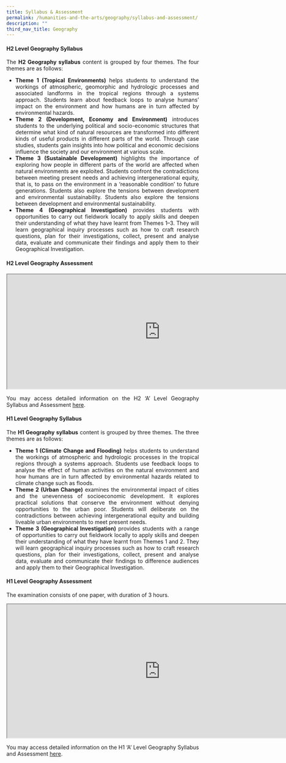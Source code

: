 ```yaml
---
title: Syllabus & Assessment
permalink: /humanities-and-the-arts/geography/syllabus-and-assessment/
description: ""
third_nav_title: Geography
---
```


<h4><strong>H2 Level Geography Syllabus</strong></h4>
<div align=justify>
<p>
The <strong>H2 Geography syllabus</strong> content is grouped by four themes. The four themes are as follows:
</p>
<ul>
	<li><strong>Theme 1 (Tropical Environments)</strong> helps students to understand the workings of atmospheric, geomorphic and hydrologic processes and associated landforms in the tropical regions through a systems approach. Students learn about feedback loops to analyse humans’ impact on the environment and how humans are in turn affected by environmental hazards.</li>
	
<li><strong>Theme 2 (Development, Economy and Environment)</strong> introduces students to the underlying political and socio-economic structures that determine what kind of natural resources are transformed into different kinds of useful products in different parts of the world. Through case studies, students gain insights into how political and economic decisions influence the society and our environment at various scale.</li>
	
<li><strong>Theme 3 (Sustainable Development)</strong> highlights the importance of exploring how people in different parts of the world are affected when natural environments are exploited. Students confront the contradictions between meeting present needs and achieving intergenerational equity, that is, to pass on the environment in a ‘reasonable condition’ to future generations. Students also explore the tensions between development and environmental sustainability. Students also explore the tensions between development and environmental sustainability.</li>

<li><strong>Theme 4 (Geographical Investigation)</strong> provides students with opportunities to carry out fieldwork locally to apply skills and deepen their understanding of what they have learnt from Themes 1–3. They will learn geographical inquiry processes such as how to craft research questions, plan for their investigations, collect, present and analyse data, evaluate and communicate their findings and apply them to their Geographical Investigation.</li></ul>

<h4><strong>H2 Level Geography Assessment</strong></h4>
<iframe src="https://docs.google.com/document/d/e/2PACX-1vSPH30bPf8mJGJPdi5OckHs0iF8fLRiv2STe32TZZwzUGuayMxEAwnNdGv7BpF1Cyv9JdvxLIpFBr6U/pub?embedded=true" width=800px height=300px scrolling="no"></iframe>

<p>
You may access detailed information on the H2 ‘A’ Level Geography Syllabus and Assessment <a href="https://www.seab.gov.sg/docs/default-source/national-examinations/syllabus/alevel/2022syllabus/9751_y22_sy.pdf">here</a>.</p>
	
<h4><strong>H1 Level Geography Syllabus</strong></h4>

<p>
The <strong>H1 Geography syllabus</strong> content is grouped by three themes. The three themes are as follows:
<ul>
	<li><strong>Theme 1 (Climate Change and Flooding)</strong> helps students to understand the workings of atmospheric and hydrologic processes in the tropical regions through a systems approach. Students use feedback loops to analyse the effect of human activities on the natural environment and how humans are in turn affected by environmental hazards related to climate change such as floods.</li>
	<li><strong>Theme 2 (Urban Change)</strong> examines the environmental impact of cities and the unevenness of socioeconomic development. It explores practical solutions that conserve the environment without denying opportunities to the urban poor. Students will deliberate on the contradictions between achieving intergenerational equity and building liveable urban environments to meet present needs.</li>
	<li><strong>Theme 3 (Geographical Investigation)</strong> provides students with a range of opportunities to carry out fieldwork locally to apply skills and deepen their understanding of what they have learnt from Themes 1 and 2. They will learn geographical inquiry processes such as how to craft research questions, plan for their investigations, collect, present and analyse data, evaluate and communicate their findings to difference audiences and apply them to their Geographical Investigation.</li></ul>

<h4><strong>H1 Level Geography Assessment</strong></h4>
<p>
The examination consists of one paper, with duration of 3 hours.</p>
<iframe src="https://docs.google.com/document/d/e/2PACX-1vRekieQehEbodQ9U0y0sTzgfZxZO-49NphDVnxfjGLnx4BjCVFM48PqoCm_5eQWA8WhuXk9Dd8bIGyq/pub?embedded=true" width=800px height=350px scrolling="no"></iframe>
<p>
You may access detailed information on the H1 ‘A’ Level Geography Syllabus and Assessment <a href="https://www.seab.gov.sg/docs/default-source/national-examinations/syllabus/alevel/2022syllabus/8813_y22_sy.pdf">here</a>.</p>